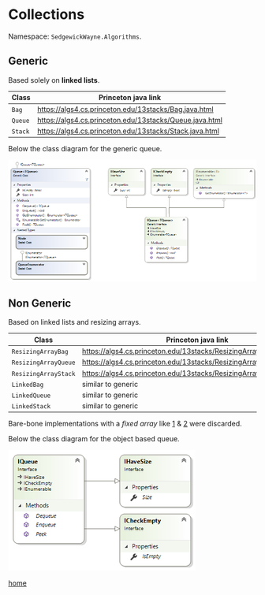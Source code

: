 # Collections

Namespace: `SedgewickWayne.Algorithms`.

## Generic

Based solely on **linked lists**.

Class | Princeton java link
--- | ---
`Bag` | https://algs4.cs.princeton.edu/13stacks/Bag.java.html
`Queue` | https://algs4.cs.princeton.edu/13stacks/Queue.java.html
 `Stack` | https://algs4.cs.princeton.edu/13stacks/Stack.java.html

Below the class diagram for the generic queue.

![](IQueue{T}.png)

## Non Generic

Based on linked lists and resizing arrays.

Class | Princeton java link
--- | ---
`ResizingArrayBag` | https://algs4.cs.princeton.edu/13stacks/ResizingArrayBag.java.html
`ResizingArrayQueue` | https://algs4.cs.princeton.edu/13stacks/ResizingArrayQueue.java.html
`ResizingArrayStack` | https://algs4.cs.princeton.edu/13stacks/ResizingArrayStack.java.html
`LinkedBag` | similar to generic
`LinkedQueue` | similar to generic
`LinkedStack` | similar to generic

Bare-bone implementations with a _fixed array_ like [1] & [2] were discarded.

Below the class diagram for the object based queue.

![](IQueue.png)

[1]: https://algs4.cs.princeton.edu/13stacks/FixedCapacityStackOfStrings.java.html
[2]: https://algs4.cs.princeton.edu/13stacks/FixedCapacityStack.java.html

[home](../README.md#pages)